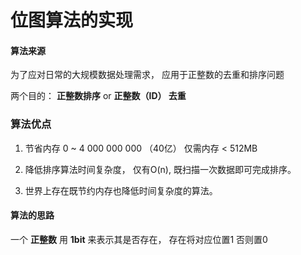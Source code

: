 # 位图算法的实现

#### 算法来源

   为了应对日常的大规模数据处理需求， 应用于正整数的去重和排序问题
   
   两个目的： **正整数排序** or **正整数（ID） 去重**
   
   
### 算法优点
 
   1. 节省内存 0 ~ 4 000 000 000 （40亿） 仅需内存 < 512MB
   
   2. 降低排序算法时间复杂度， 仅有O(n), 既扫描一次数据即可完成排序。
   
   3. 世界上存在既节约内存也降低时间复杂度的算法。

#### 算法的思路

   一个 **正整数** 用 **1bit** 来表示其是否存在， 存在将对应位置1 否则置0
